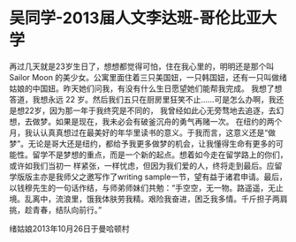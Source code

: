 # 吴同学-2013届人文李达班-哥伦比亚大学

&#x20;   再过几天就是23岁生日了，想想都觉得可怕，住在我心里的，明明还是那个叫 Sailor Moon 的美少女。公寓里面住着三只美国妞，一只韩国妞，还有一只叫做绪姑娘的中国妞。昨天她们问我，有没有什么生日愿望她们能帮我完成。 我想了想答道，我想永远 22 岁。然后我们五只在厨房里狂笑不止……可是怎么办啊，我还是想22岁，因为那一年于我终究是不同的， 我曾经如此心无旁骛地去追逐，去幻想，去做梦。如果是现在，我未必会有破釜沉舟的勇气再赌一次。 在纽约的两个月，我认认真真想过在最美好的年华里读书的意义。于我而言，这意义还是“做梦”。无论是哥大还是纽约，都给予我更多做梦的机会，让我懂得生命有更多的可能性。留学不是梦想的重点，而是一个新的起点。想着如今走在留学路上的你们，或许如我们当初一 样紧张，一样忧虑，但因为我们爱的人，终将走到最后。应留学版版主亦是我师父之邀写作了writing sample一节，望有益于诸君申请。最后，以钱穆先生的一句话作结，与师弟师妹们共勉：“手空空，无一物。路遥遥，无止境。乱离中，流浪里，饿我体肤劳我精。艰险我奋进，困乏我多情。千斤担子两肩挑，趁青春，结队向前行。”

&#x20;                                                                                                        绪姑娘2013年10月26日于曼哈顿村
